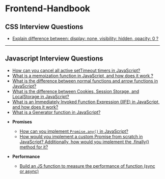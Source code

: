 # Frontend-Handbook

## CSS Interview Questions
  - [Explain difference between: display: none, visibility: hidden, opacity: 0 ?](https://github.com/AkshayChandole/Frontend-Handbook/blob/main/CSSInterviewQuestions/ExplainDifferenceBetweenDisplayNoneVisibilityHiddenOpacity.md#explain-difference-between-display-none-visibility-hidden-opacity-0)

---

## Javascript Interview Questions
  - [How can you cancel all active setTimeout timers in JavaScript?](https://github.com/AkshayChandole/Frontend-Handbook/blob/main/JavascriptInterviewQuestions/HowCanYouCancelAllActiveSetTimeoutTimersInJavaScript.md#how-can-you-cancel-all-active-settimeout-timers-in-javascript)
  - [What is a memoization function in JavaScript, and how does it work ?](https://github.com/AkshayChandole/Frontend-Handbook/blob/main/JavascriptInterviewQuestions/WhatIsAMemoizationFunctionInJavaScriptAndHowDoesItWork.md#what-is-a-memoization-function-in-javascript-and-how-does-it-work)
  - [What is the difference between normal functions and arrow functions in JavaScript?](https://github.com/AkshayChandole/Frontend-Handbook/blob/main/JavascriptInterviewQuestions/WhatIsTheDifferenceBetweenNormalFunctionsAndArrowFunctionsInJavaScript.md#what-is-the-difference-between-normal-functions-and-arrow-functions-in-javascript)
  - [What is the difference between Cookies, Session Storage, and LocalStorage in JavaScript?](https://github.com/AkshayChandole/Frontend-Handbook/blob/main/JavascriptInterviewQuestions/WhatIsTheDifferenceBetweenCookiesSessionStorageAndLocalStorageInJavaScript.md#what-is-the-difference-between-cookies-session-storage-and-localstorage-in-javascript)
  - [What is an Immediately Invoked Function Expression (IIFE) in JavaScript, and how does it work?](https://github.com/AkshayChandole/Frontend-Handbook/blob/main/JavascriptInterviewQuestions/WhatIsAnImmediatelyInvokedFunctionExpressionIIFEInJavaScriptAndHowDoesItWork.md#what-is-an-immediately-invoked-function-expression-iife-in-javascript-and-how-does-it-work)
  - [What is a Generator function in JavaScript?](https://github.com/AkshayChandole/Frontend-Handbook/blob/main/JavascriptInterviewQuestions/WhatIsAGeneratorFunctionInJavaScript.md#what-is-a-generator-function-in-javascript)


* **Promises**  
  - [How can you implement `Promise.any()` in JavaScript?](https://github.com/AkshayChandole/Frontend-Handbook/blob/main/JavascriptInterviewQuestions/HowCanYouImplementPromiseAnyInJavaScript.md#how-can-you-implement-promiseany-in-javascript)
  - [How would you implement a custom Promise from scratch in JavaScript? Additionally, how would you implement the .finally() method for it?](https://github.com/AkshayChandole/Frontend-Handbook/blob/main/JavascriptInterviewQuestions/HowWouldYouImplementACustomPromiseFromScratchInJavaScriptAdditionallyHowWouldYouImplementTheFinallyMethodForIt.md#how-would-you-implement-a-custom-promise-from-scratch-in-javascript-additionally-how-would-you-implement-the-finally-method-for-it)
 
* **Performance**
  - [Build an JS function to measure the performance of function (sync or async)]()
